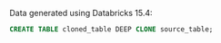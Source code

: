 Data generated using Databricks 15.4:

```sql
CREATE TABLE cloned_table DEEP CLONE source_table;
```
